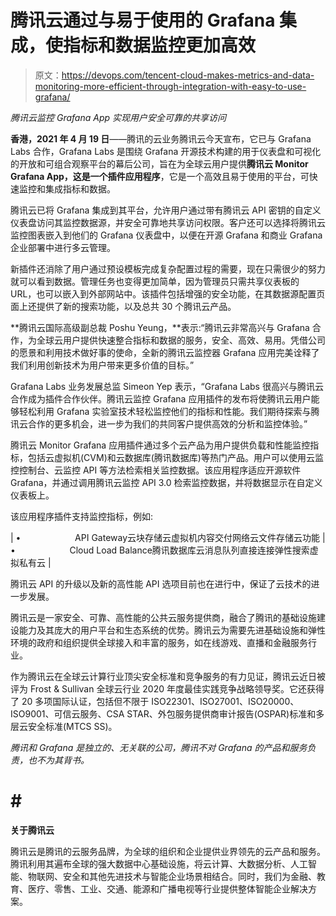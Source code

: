 # 腾讯云通过与易于使用的 Grafana 集成，使指标和数据监控更加高效

> 原文：<https://devops.com/tencent-cloud-makes-metrics-and-data-monitoring-more-efficient-through-integration-with-easy-to-use-grafana/>

*腾讯云监控 Grafana App 实现用户安全可靠的共享访问*

**香港，2021 年 4 月 19 日**——腾讯的云业务腾讯云今天宣布，它已与 Grafana Labs 合作，Grafana Labs 是围绕 Grafana 开源技术构建的用于仪表盘和可视化的开放和可组合观察平台的幕后公司，旨在为全球云用户提供**腾讯云 Monitor Grafana App，这是一个插件应用程序**，它是一个高效且易于使用的平台，可快速监控和集成指标和数据。

腾讯云已将 Grafana 集成到其平台，允许用户通过带有腾讯云 API 密钥的自定义仪表盘访问其监控数据源，并安全可靠地共享访问权限。客户还可以选择将腾讯云监控图表嵌入到他们的 Grafana 仪表盘中，以便在开源 Grafana 和商业 Grafana 企业部署中进行多云管理。

新插件还消除了用户通过预设模板完成复杂配置过程的需要，现在只需很少的努力就可以看到数据。管理任务也变得更加简单，因为管理员只需共享仪表板的 URL，也可以嵌入到外部网站中。该插件包括增强的安全功能，在其数据源配置页面上还提供了新的搜索功能，以及总共 30 个腾讯云产品。

**腾讯云国际高级副总裁 Poshu Yeung，**表示:“腾讯云非常高兴与 Grafana 合作，为全球云用户提供快速整合指标和数据的服务，安全、高效、易用。凭借公司的愿景和利用技术做好事的使命，全新的腾讯云监控器 Grafana 应用完美诠释了我们利用创新技术为用户带来更多价值的目标。”

Grafana Labs 业务发展总监 Simeon Yep 表示，“Grafana Labs 很高兴与腾讯云合作成为插件合作伙伴。腾讯云监控 Grafana 应用插件的发布将使腾讯云用户能够轻松利用 Grafana 实验室技术轻松监控他们的指标和性能。我们期待探索与腾讯云合作的更多机会，进一步为我们的共同客户提供高效的分析和监控体验。”

腾讯云 Monitor Grafana 应用插件通过多个云产品为用户提供负载和性能监控指标，包括云虚拟机(CVM)和云数据库(腾讯数据库)等热门产品。用户可以使用云监控控制台、云监控 API 等方法检索相关监控数据。该应用程序适应开源软件 Grafana，并通过调用腾讯云监控 API 3.0 检索监控数据，并将数据显示在自定义仪表板上。

该应用程序插件支持监控指标，例如:

| •                      API Gateway云块存储云虚拟机内容交付网络云文件存储云功能 | •                      Cloud Load Balance腾讯数据库云消息队列直接连接弹性搜索虚拟私有云 |

腾讯云 API 的升级以及新的高性能 API 选项目前也在进行中，保证了云技术的进一步发展。

腾讯云是一家安全、可靠、高性能的公共云服务提供商，融合了腾讯的基础设施建设能力及其庞大的用户平台和生态系统的优势。腾讯云为需要先进基础设施和弹性环境的政府和组织提供全球接入和丰富的服务，如在线游戏、直播和金融服务行业。

作为腾讯云在全球云计算行业顶尖安全标准和竞争服务的有力见证，腾讯云近日被评为 Frost & Sullivan 全球云行业 2020 年度最佳实践竞争战略领导奖。它还获得了 20 多项国际认证，包括但不限于 ISO22301、ISO27001、ISO20000、ISO9001、可信云服务、CSA STAR、外包服务提供商审计报告(OSPAR)标准和多层云安全标准(MTCS SS)。

*腾讯和 Grafana 是独立的、无关联的公司，腾讯不对 Grafana 的产品和服务负责，也不为其背书。*

# # #

**关于腾讯云**

腾讯云是腾讯的云服务品牌，为全球的组织和企业提供业界领先的云产品和服务。腾讯利用其遍布全球的强大数据中心基础设施，将云计算、大数据分析、人工智能、物联网、安全和其他先进技术与智能企业场景相结合。同时，我们为金融、教育、医疗、零售、工业、交通、能源和广播电视等行业提供整体智能企业解决方案。